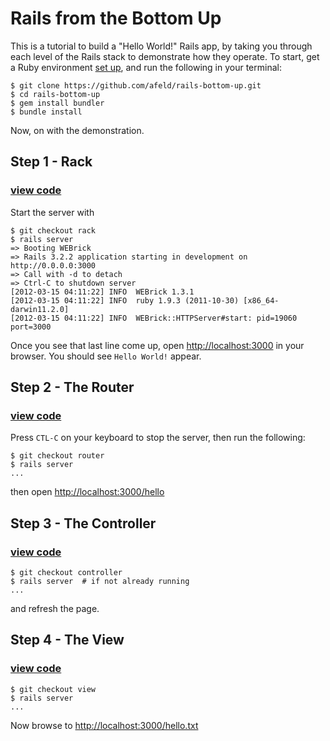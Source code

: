 # Rails from the Bottom Up

This is a tutorial to build a "Hello World!" Rails app, by taking you through each level of the Rails stack to demonstrate how they operate.  To start, get a Ruby environment [set up](http://ruby.railstutorial.org/ruby-on-rails-tutorial-book?version=3.2#sec:rubygems), and run the following in your terminal:

    $ git clone https://github.com/afeld/rails-bottom-up.git
    $ cd rails-bottom-up
    $ gem install bundler
    $ bundle install

Now, on with the demonstration.

## Step 1 - Rack

### [view code](https://github.com/afeld/rails-bottom-up/compare/base...rack#diff-0)

Start the server with

    $ git checkout rack
    $ rails server
    => Booting WEBrick
    => Rails 3.2.2 application starting in development on http://0.0.0.0:3000
    => Call with -d to detach
    => Ctrl-C to shutdown server
    [2012-03-15 04:11:22] INFO  WEBrick 1.3.1
    [2012-03-15 04:11:22] INFO  ruby 1.9.3 (2011-10-30) [x86_64-darwin11.2.0]
    [2012-03-15 04:11:22] INFO  WEBrick::HTTPServer#start: pid=19060 port=3000

Once you see that last line come up, open [http://localhost:3000](http://localhost:3000) in your browser.  You should see `Hello World!` appear.

## Step 2 - The Router

### [view code](https://github.com/afeld/rails-bottom-up/compare/base...router#diff-0)

Press `CTL-C` on your keyboard to stop the server, then run the following:

    $ git checkout router
    $ rails server
    ...

then open [http://localhost:3000/hello](http://localhost:3000/hello)

## Step 3 - The Controller

### [view code](https://github.com/afeld/rails-bottom-up/compare/base...controller#diff-0)

    $ git checkout controller
    $ rails server  # if not already running
    ...

and refresh the page.

## Step 4 - The View

### [view code](https://github.com/afeld/rails-bottom-up/compare/base...view#diff-0)

    $ git checkout view
    $ rails server
    ...

Now browse to [http://localhost:3000/hello.txt](http://localhost:3000/hello.txt)
